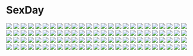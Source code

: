 # SexDay
![](https://konachan.com/image/32de00184bc73cbc2c7a42e12496b074/Konachan.com%20-%2070458%20blonde_hair%20fate_testarossa%20kamogawa_tanuki%20long_hair%20mahou_shoujo_lyrical_nanoha%20open_shirt%20panties%20pantyhose%20red_eyes%20underwear.jpg)
![](https://konachan.com/jpeg/56432efcffd2b29d3b52f7b49a377a7d/Konachan.com%20-%20201061%20animal_ears%20ass%20blush%20brown_hair%20fang%20green_eyes%20original%20panties%20tagme_%28artist%29%20tail%20thighhighs%20twintails%20underwear%20white.jpg)
![](https://konachan.com/image/0e6a8be1ee0f55a452bcb78bbcee79f5/Konachan.com%20-%20112398%20aki_%28suterii%29%20aqua_eyes%20blush%20breasts%20censored%20nipples%20nude%20original%20pussy%20spread_legs%20suterii%20white_hair.jpg)
![](https://konachan.com/image/440f155015deb3c95dabcffda068edb2/Konachan.com%20-%20221479%20black_hair%20boat%20breasts%20hk_%28zxd0554%29%20loli%20lolita_fashion%20mumei_%28kabaneri%29%20nipples%20no_bra%20open_shirt%20ribbons%20short_hair%20sunset%20yellow_eyes%20yukata.jpg)
![](https://konachan.com/jpeg/135fc3cd943b6e134b3b2a6cc969028d/Konachan.com%20-%20296631%20barefoot%20blue_eyes%20blue_hair%20blush%20breasts%20christmas%20gundam00uc%20horns%20long_hair%20no_bra%20nopan%20original.jpg)
![](https://konachan.com/jpeg/5c2a7d4229f81ffad363e827629e60a6/Konachan.com%20-%20169197%20aqua_eyes%20long_hair%20megurine_luka%20oniyama831%20pink_hair%20suit%20tie%20vocaloid.jpg)
![](https://konachan.com/image/f7dffd75c744041cca49ee2af668880d/Konachan.com%20-%20263574%20barefoot%20bigrbear%20black_hair%20breasts%20cherry_blossoms%20flowers%20green_eyes%20long_hair%20nipples%20nude%20original%20pussy%20staff%20uncensored%20weapon%20white.jpg)
![](https://konachan.com/image/092dfb67a73da2c5efd668289e01902e/Konachan.com%20-%2027772%20furude_rika%20hanyuu%20higurashi_no_naku_koro_ni.jpg)
![](https://konachan.com/jpeg/ba8b2024d413788bd8b19e5149fdc5f9/Konachan.com%20-%2046935%20blush%20bubbles%20flyable_heart%20game_cg%20itou_noiji%20katsuragi_syo%20school_uniform%20shirasagi_mayuri.jpg)
![](https://konachan.com/image/c5c86437f2e32aaf82b875efa329b289/Konachan.com%20-%20284503%202girls%20animal_ears%20asa_no_ha%20breasts%20jpeg_artifacts%20nipples%20nude%20original%20pink_eyes%20short_hair%20tail%20twins%20wet%20white_hair%20wolfgirl.jpg)
![](https://konachan.com/jpeg/792afda15c7f4f991cabe4ee1be5e826/Konachan.com%20-%20250113%20afukuro%20anthropomorphism%20brown_hair%20censored%20elbow_gloves%20gloves%20headband%20male%20pantyhose%20penis%20school_uniform%20sex%20skirt%20spread_legs%20yellow_eyes.jpg)
![](https://konachan.com/jpeg/57e456e0058989c8ed951a1eb8c23913/Konachan.com%20-%2069602%20game_cg%20hachikazuki_chizuru%20harukazedori_ni_tomarigi_wo_2nd_story%20skyfish.jpg)
![](https://konachan.com/image/ca54afb2641429396d45b5d875ebd4eb/Konachan.com%20-%20203762%202girls%20aqua_eyes%20bed%20blush%20breasts%20dark_skin%20hoodie%20long_hair%20nipples%20no_bra%20nopan%20open_shirt%20pajamas%20panties%20short_hair%20tagme%20tan_lines%20underwear.jpg)
![](https://konachan.com/image/5ca649af7bcf38b23957d177612a2623/Konachan.com%20-%2078477%20blue_eyes%20blue_hair%20blush%20cirno%20dress%20fairy%20flowers%20gloves%20short_hair%20touhou%20wedding_attire.jpg)
![](https://konachan.com/image/c77d50859e4f0ff4b1ce02e9afdd0ab7/Konachan.com%20-%20172431%20animal%20blonde_hair%20computer%20d.b.spark%20dangan-ronpa%20goggles%20katana%20monokuma%20navel%20sarashi%20short_hair%20smoking%20socks%20sword%20underwear%20weapon%20yellow_eyes.jpg)
![](https://konachan.com/jpeg/20a930416925b1c66746d60a00432c2f/Konachan.com%20-%2098555%20black_hair%20game_cg%20hananomiya_ako%20long_hair%20nishimata_aoi%20purple_eyes%20school_uniform%20sekai_seifuku_kanojo.jpg)
![](https://konachan.com/image/8349c3cc8acea0e2320e7bf4dc690471/Konachan.com%20-%20188980%20blood%20eyepatch%20flowers%20glasses%20kamishiro_rize%20kaneki_ken%20male%20mask%20nye%20red_eyes%20rose%20shackles%20tokyo_ghoul.jpg)
![](https://konachan.com/jpeg/23afcbe231c10e81fe96ae433dd8a9e3/Konachan.com%20-%20287585%20bow%20breasts%20building%20cleavage%20clouds%20foxgirl%20garter%20gloves%20katana%20moon%20night%20ofuda%20original%20rooftop%20seihou%20sky%20stars%20sword%20tail%20tattoo%20weapon.jpg)
![](https://konachan.com/jpeg/f672494c68fdd4eb27895f408f3c99fa/Konachan.com%20-%20195551%20blue_eyes%20brown_hair%20crying%20demon%20dress%20fire%20koakuma%20long_hair%20necklace%20tears%20touhou%20u-joe%20wings.jpg)
![](https://konachan.com/jpeg/235443f6a2755b77e0dde66a19b91e78/Konachan.com%20-%20306904%20ass%20blush%20breasts%20cameltoe%20gloves%20green_eyes%20green_hair%20headband%20irelia%20league_of_legends%20long_hair%20nanoless%20panties%20thighhighs%20underwear.jpg)
![](https://konachan.com/image/c3840ed9b7ebeb8be7d5b21d453bd8dc/Konachan.com%20-%208315%20jpeg_artifacts%20raimuiro_senkitan%20sanada_momen%20thighhighs.jpg)
![](https://konachan.com/image/a6af7d447ec87497744da1a784aacf35/Konachan.com%20-%2061099%20blush%20breasts%20garter_belt%20maid%20nipples%20panties%20ribbons%20shintaro%20stockings%20tagme%20thighhighs%20underwear.jpg)
![](https://konachan.com/image/b8143650b94d8efe2e9e7a7169e3d190/Konachan.com%20-%2022963%20read_or_die%20sumiregawa_nenene%20yomiko_readman.jpg)
![](https://konachan.com/jpeg/540861c6c8af8d3fa7262e992f2cf194/Konachan.com%20-%2085155%20asuka_mirai%20blue_eyes%20bow%20brown_hair%20journey%20long_hair%20mikeou%20nanairo_kouro%20ribbons%20school_uniform%20thighhighs.jpg)
![](https://konachan.com/jpeg/84cf09c266caafd46dc652952f5b8a64/Konachan.com%20-%20302787%20animal_ears%20arpiel%20bicolored_eyes%20breasts%20cleavage%20dress%20garter%20glasses%20horns%20long_hair%20poho%20signed.jpg)
![](https://konachan.com/image/5978cdf79078ad2a29bc937ec2d2e134/Konachan.com%20-%20282312%20barefoot%20building%20catzz%20long_hair%20original%20techgirl.jpg)
![](https://konachan.com/image/47b2596d95dbac19047376de79c31fe2/Konachan.com%20-%20220620%20blue_hair%20breasts%20cleavage%20long_hair%20mermaid%20nal_%28nal%27s_pudding%29%20original%20yellow_eyes.jpg)
![](https://konachan.com/jpeg/f99591eac18a8199e7d151853b34d252/Konachan.com%20-%20220417%20blonde_hair%20blue_eyes%20nibiiro_shizuka%20original.jpg)
![](https://konachan.com/image/37339af8b83aef1dc22f78f1e2cdd069/Konachan.com%20-%20232378%20aqua_eyes%20aqua_hair%20bow%20choker%20dress%20elbow_gloves%20flowers%20gloves%20hat%20long_hair%20petals%20rafael-m%20ribbons%20skirt_lift%20thighhighs%20twintails%20vocaloid.jpg)
![](https://konachan.com/image/c841935754a6b9277ef1146b37bc6c34/Konachan.com%20-%20188862%202girls%20acidear%20black_hair%20blonde_hair%20blue_eyes%20blush%20book%20dress%20glasses%20gloves%20hat%20jpeg_artifacts%20long_hair%20original%20red_eyes%20thighhighs%20witch_hat.jpg)
![](https://konachan.com/jpeg/5ba4127d40401a7c0c66a6dcedb3c31d/Konachan.com%20-%20261807%20aliasing%20black_hair%20breasts%20clochette%20game_cg%20gloves%20long_hair%20nipples%20nude%20penis%20pussy%20red_eyes%20sex%20shintaro%20uncensored%20water%20wet%20yamagami_miori.jpg)
![](https://konachan.com/image/afa01840fe328da778f9d33e87607039/Konachan.com%20-%20184420%20bed%20black_rock_shooter%20blonde_hair%20chariot%20headdress%20long_hair%20red_eyes%20rogia.jpg)
![](https://konachan.com/image/a06f3f5b0b6f807ec2c281cb356ce18b/Konachan.com%20-%2095295%20ein_%28artist%29%20group%20gun%20mechagirl%20moe_moe_daisensou_gendai-ban%20nekomu%20shiratama_dango%20tagme%20weapon.jpg)
![](https://konachan.com/jpeg/9dd58c80c375d31a3f5f12ce6c567d98/Konachan.com%20-%20190749%20breasts%20cleavage%20dress%20gin_ji%20headdress%20long_hair%20original%20petals%20ponytail%20red_eyes%20white_hair.jpg)
![](https://konachan.com/jpeg/6f95c449ba8d5b3ec45b18fb6f8b9a90/Konachan.com%20-%20257601%20black_hair%20blue_eyes%20breast_hold%20breasts%20game_cg%20japanese_clothes%20kamiki_inori%20long_hair%20lovekami_-useless_goddess-%20miko%20mizuno_sao%20no_bra%20pulltop.jpg)
![](https://konachan.com/image/20e05aaf7928d8282d8d8363420daf0d/Konachan.com%20-%20205494%20bed%20blush%20bra%20condom%20cum%20footjob%20long_hair%20nipples%20nopan%20open_shirt%20original%20phone%20senri%20thighhighs%20underwear.jpg)
![](https://konachan.com/image/6901e54eb17ca6abf731e3557e3182e1/Konachan.com%20-%2023359%20eclair%20kiddy_grade.jpg)
![](https://konachan.com/image/6f1736bb7600302fc455b17d60283406/Konachan.com%20-%2016150%20iwakura_lain%20serial_experiments_lain.jpg)
![](https://konachan.com/image/490866a44b209f943e7035f066fdf8d5/Konachan.com%20-%20214134%20aliasing%20bed%20black_hair%20brown_eyes%20computer%20creek_%28moon-sky%29%20long_hair%20original%20skirt%20thighhighs.jpg)
![](https://konachan.com/image/6465dbb96dc7d341202684ea39b9864d/Konachan.com%20-%20265024%20bikini%20blue_eyes%20bow%20breasts%20cleavage%20fan%20group%20hat%20horns%20long_hair%20male%20navel%20pink_hair%20ponytail%20red_eyes%20red_hair%20ribbons%20saiki%20swimsuit%20tail.jpg)
![](https://konachan.com/image/03b01182d0c2e63128682a88e6dc6a4c/Konachan.com%20-%20111635%20ikeda_hazuki%20kazami_yuuka%20red_eyes%20short_hair%20thighhighs%20touhou.jpg)
![](https://konachan.com/jpeg/142424de40e33fa6355d3f584fcb9bd5/Konachan.com%20-%20247932%20beach%20clouds%20horns%20original%20school_uniform%20skirt%20sky%20someya_mai%20waifu2x%20water.jpg)
![](https://konachan.com/jpeg/0d0fa53fece024b2aabba7f0da274cbd/Konachan.com%20-%2097102%20ass%20blue_hair%20bow%20censored%20game_cg%20green_eyes%20green_hair%20group%20long_hair%20nude%20pink_hair%20ponytail%20purple_eyes%20pussy%20pussy_juice%20short_hair%20twintails.jpg)
![](https://konachan.com/image/fecafd9c53be6e87c74a41dab208cb20/Konachan.com%20-%2076826%20ikaros%20sora_no_otoshimono.jpg)
![](https://konachan.com/image/5c88e67db75409cc28cf0890dcf8a1f6/Konachan.com%20-%2085540%202girls%20ass%20blush%20brown_hair%20dress%20green_hair%20hakurei_reimu%20japanese_clothes%20kochiya_sanae%20maki_%28artist%29%20miko%20panties%20ribbons%20touhou%20underwear.jpg)
![](https://konachan.com/jpeg/9c07aee0dbb410a59547aa253d346a0a/Konachan.com%20-%20217432%202girls%20aqua_hair%20bow%20butterfly%20gloves%20hat%20hatsune_miku%20long_hair%20magnet_%28vocaloid%29%20megurine_luka%20pink_hair%20tattoo%20twintails%20vocaloid%20waifu2x.jpg)
![](https://konachan.com/jpeg/d0cb3d36727bd1bb7d5497a1230df0e7/Konachan.com%20-%20307747%20black_hair%20blush%20breast_grab%20breasts%20brown_hair%20cum%20dress%20game_cg%20happoubi_jin%20kiss%20long_hair%20nipples%20omega_star%20penis%20pussy%20sex%20short_hair.jpg)
![](https://konachan.com/image/8314bb19914540f9d89a011fa2a51851/Konachan.com%20-%2015596%20apron%20cherry%20food%20fruit%20saber_marionette%20saber_marionette_j%20white.jpg)
![](https://konachan.com/jpeg/ccc55bb635e7764290ff790140145f78/Konachan.com%20-%20251791%20aqua_eyes%20black_hair%20chain%20cleopatra_%28fate_grand_order%29%20fate_grand_order%20fate_%28series%29%20headband%20long_hair%20necklace%20tagme_%28artist%29.jpg)
![](https://konachan.com/jpeg/9a98d37a1dda129d9b1103465e7189cd/Konachan.com%20-%20136780%20hoshika_ranoe%20kagiyama_hina%20tagme%20touhou.jpg)
![](https://konachan.com/image/9a714b9496c06a90b94f8691c70a4a9e/Konachan.com%20-%2015587%20chibi%20eclair%20kiddy_grade%20lumiere.jpg)
![](https://konachan.com/image/8440d7ce5312c534370887bafdd518fe/Konachan.com%20-%2054829%20loli%20long_hair%20pointed_ears%20ponytail%20red_hair%20umi_monogatari%20urin_%28umi_monogatari%29.jpg)
![](https://konachan.com/jpeg/2663530ed80e68a820b324d3453fb918/Konachan.com%20-%20138790%20astraythem%20game_cg%20ginta%20kagami_mimi%20kagami_nene%20male%20tagme_%28character%29.jpg)
![](https://konachan.com/image/4ac39e0b49d8f2c350a7ee28d8625645/Konachan.com%20-%20301775%20animal_ears%20ass%20black_hair%20blue_eyes%20bunny_ears%20bunnygirl%20coffee-kizoku%20headband%20leotard%20long_hair%20original%20shiramine_rika%20tail%20white%20wristwear.jpg)
![](https://konachan.com/image/114fd33336af35a5b1332a87ed1da8c7/Konachan.com%20-%2053011%20dlsite.com%20elle_sweet%20japanese_clothes%20kimono%20original%20refeia.jpg)
![](https://konachan.com/jpeg/ebd8f251e09d61b33b5d066434072d7b/Konachan.com%20-%20120367%20bow%20dress%20hakurei_reimu%20japanese_clothes%20kisaragi_kiriha%20miko%20petals%20touhou%20transparent.jpg)
![](https://konachan.com/image/58914b7638b4ab0f1d6ba8e2b4feb07c/Konachan.com%20-%2034204%20cc%20code_geass%20lelouch_lamperouge%20male.jpg)
![](https://konachan.com/jpeg/11d92e4f124c2dbb0be07e42821e93a5/Konachan.com%20-%20208389%20ara_haan%20black_hair%20breasts%20elsword%20long_hair%20navel%20nuenya%20orange_eyes%20pantyhose%20skintight%20wristwear.jpg)
![](https://konachan.com/jpeg/5553bec012184940027be14cb5c6a08a/Konachan.com%20-%20171604%20black_eyes%20black_hair%20blue_eyes%20game_cg%20group%20headband%20kneehighs%20long_hair%20red_eyes%20red_hair%20ribbons%20short_hair%20thighhighs%20twintails%20white_hair.jpg)
![](https://konachan.com/image/a4bab9531372c3f68861e6b26a001bea/Konachan.com%20-%2023086%20elen%20gun%20phantom_of_inferno%20weapon.jpg)
![](https://konachan.com/jpeg/8b5e193d30adc37edc6a7d3ec14f82a6/Konachan.com%20-%20101323%20akemi_homura%20cosplay%20kaname_madoka%20mahou_shoujo_madoka_magica%20miki_sayaka%20sakura_kyouko%20vocaloid.jpg)
![](https://konachan.com/image/1e46066876ee63b014dab9ab48947166/Konachan.com%20-%20105084%20animal%20cat%20emerane%20kaenbyou_rin%20multiple_tails%20reiuji_utsuho%20tail%20touhou.jpg)
![](https://konachan.com/jpeg/f786381d26a0d37e2ab4c04d18cafe22/Konachan.com%20-%20196010%20animal%20aqua_hair%20bandaid%20bird%20hatsune_miku%20mivit%20tears%20twintails%20vocaloid%20watermark.jpg)
![](https://konachan.com/image/10a94375f58abaef850b6ef7bb6c2321/Konachan.com%20-%2057687%20cc%20christmas%20code_geass%20kallen_stadtfeld%20kururugi_suzaku%20lelouch_lamperouge%20male.jpg)
![](https://konachan.com/image/63dc7195dfd2d1c3f8f36d9591758a27/Konachan.com%20-%20282258%20earth%20kantoku%20original%20planet%20school_uniform%20space%20stars.jpg)
![](https://konachan.com/image/98ccdbada3d11cdc15f6bc2f77295f43/Konachan.com%20-%20145893%20blonde_hair%20breasts%20cleavage%20close%20dark_magician_girl%20tsukasawa_takamatsu%20yu-gi-oh.jpg)
![](https://konachan.com/image/6ce820391ab29bccdeab6a7b2f3b3673/Konachan.com%20-%20233401%20autumn%20blue_eyes%20blue_hair%20bow%20drink%20fang%20food%20forest%20leaves%20long_hair%20mermaid%20red_eyes%20red_hair%20sekibanki%20teiraa%20touhou%20tree%20water%20wolfgirl.jpg)
![](https://konachan.com/image/88e11afca4d93184e82da6d918c00bd3/Konachan.com%20-%20125318%20apron%20black_hair%20blood-c%20blue_hair%20brown_hair%20crossover%20fate_zero%20glasses%20iyakun%20kuga_utao%20long_hair%20pink_hair%20red_hair%20tie%20uniform%20working%21%21.jpg)
![](https://konachan.com/jpeg/f1e38d69ec2dfe2655fd620d7203ed7d/Konachan.com%20-%2081020%202girls%20animal_ears%20bikini%20blue%20blue_hair%20kiss%20lumineon%20panties%20pokemon%20ponytail%20shoujo_ai%20striped_panties%20swimsuit%20underwater%20underwear%20vaporeon%20water.jpg)
![](https://konachan.com/image/42b502dbd7b1837921472d46d113f1c9/Konachan.com%20-%20299655%20boots%20gloves%20gray_hair%20headband%20horns%20kirin_%28armor%29%20kuroi-tsuki%20long_hair%20monster_hunter%20monster_hunter%3A_world%20odogaron%20watermark%20weapon.jpg)
![](https://konachan.com/image/0ea5c52ca0c2ce957d339861a05cf1ea/Konachan.com%20-%2019747%20cosplay%20fate_%28series%29%20fate_stay_night%20nurse%20red%20tohsaka_rin%20type-moon.jpg)
![](https://konachan.com/image/49c33fa754f97e57122e6bc8d8d14cd6/Konachan.com%20-%20180162%20headband%20kagerou_project%20kozakura_mary%20long_hair%20petals%20pink_eyes%20tika_%28mika4975%29%20white_hair.jpg)
![](https://konachan.com/image/1ebe62e745f879abde98e821777c0ef5/Konachan.com%20-%2028149%20alice_parade%20blush%20breasts%20censored%20game_cg%20long_hair%20nipples%20paizuri%20penis%20pink_hair%20purple_eyes%20unisonshift%20usagi_luna_hatsujou.jpg)
![](https://konachan.com/image/4ed8211906cd4f5234fdea64e3259e70/Konachan.com%20-%20171228%20ass%20blackegg%20blush%20dress%20elbow_gloves%20gloves%20green_eyes%20headdress%20necklace%20panties%20purple_hair%20stockings%20striped_panties%20thighhighs%20underwear.jpg)
![](https://konachan.com/image/c4f8d75d9fcfe12d7045035b59911dd7/Konachan.com%20-%2028828%20ikkitousen%20sonsaku_hakufu.jpg)
![](https://konachan.com/image/51c8ea72af9fb8f05bffb5190421d639/Konachan.com%20-%20134095%202girls%20akihira_fujinohara%20forest%20fujiwara_no_mokou%20houraisan_kaguya%20moon%20night%20touhou%20tree.jpg)
![](https://konachan.com/image/a8665c6f5bd20c45f2eed9b2d06d276c/Konachan.com%20-%20174975%20aka_tonbo_%28lovetow%29%20dark%20flowers%20original%20sword%20weapon.jpg)
![](https://konachan.com/jpeg/b78383469ab5e42b1964e538c1553532/Konachan.com%20-%20137746%20blush%20breasts%20famima%20game_cg%20nipples%20onsen%20ouma_homura%20purple_eyes%20puzzlebox%20red_hair%20towel%20wink.jpg)
![](https://konachan.com/jpeg/2d1f19909989465157376e53ce2af34f/Konachan.com%20-%20274431%20anthropomorphism%20ass%20blush%20brown_eyes%20cameltoe%20fang%20purple_hair%20short_hair%20signed%20skintight%20swimsuit%20tama_%28kancolle%29%20tsuchimiya%20white.jpg)
![](https://konachan.com/image/c50ea08e8489d753ed7811e4233438f3/Konachan.com%20-%2080010%20bloomers%20gym_uniform%20komeiji_satori%20okina_sen%20pink_hair%20red_eyes%20short_hair%20touhou.jpg)
![](https://konachan.com/jpeg/9ae995c20ae660b8c8a93e8b023480f3/Konachan.com%20-%20130243%20bow%20fire%20fujiwara_no_mokou%20gray_hair%20kuro_kichi%20long_hair%20red_eyes%20touhou.jpg)
![](https://konachan.com/image/4c19ad6d746f7d6f291e4ef7f83fbe99/Konachan.com%20-%20200738%20all_male%20byakuya_reki%20kaneki_ken%20male%20mask%20red_eyes%20shackles%20short_hair%20tokyo_ghoul%20white_hair%20wristwear.jpg)
![](https://konachan.com/jpeg/029f740e848924a17d0f0d6b2c01bdfe/Konachan.com%20-%20288129%20blush%20choker%20cropped%20flat_chest%20fubin_na_akuma-chan%20long_hair%20original%20purple_eyes%20purple_hair%20rurudo%20shackles%20twintails.jpg)
![](https://konachan.com/jpeg/a467e7820d7b8ab7c41cb0d6c1af9825/Konachan.com%20-%20219343%20black_eyes%20ganesagi%20long_hair%20original%20ponytail%20red_eyes%20sword%20weapon%20white_hair.jpg)
![](https://konachan.com/image/31b58ad35a90a904e9d8ac5be6084d62/Konachan.com%20-%2061622%20animal_ears%20anus%20breasts%20japanese_clothes%20nipples%20nishieda%20nopan%20penis%20pussy%20sex%20uncensored%20yukata.jpg)
![](https://konachan.com/jpeg/60d21bb38391e40985ded228cfd079ff/Konachan.com%20-%20297042%20animal%20blush%20braids%20cat%20catgirl%20christmas%20long_hair%20nipples%20nyatrix%20original%20panties%20pink_hair%20shirt_lift%20tail%20thighhighs%20twintails%20underwear.jpg)
![](https://konachan.com/jpeg/ccb09a953204674355062ef1d80be37f/Konachan.com%20-%2076334%20flowers%20goth-loli%20lolita_fashion%20ribbons%20rose%20see_through%20tinkle.jpg)
![](https://konachan.com/image/123c3456cb77a251e0ab5651bf3a3d1e/Konachan.com%20-%20136916%20asaka_minako%20bikini%20blush%20breasts%20calendar%20cleavage%20erect_nipples%20hulotte%20ikegami_akane%20short_hair%20swimsuit%20underboob%20wet%20with_ribbon.jpg)
![](https://konachan.com/jpeg/b714e939d77a09baa90016773a75386d/Konachan.com%20-%20286305%20breast_grab%20fate_extra%20fate_%28series%29%20horns%20long_hair%20navel%20panties%20purple_hair%20reroi%20sesshouin_kiara%20underwear.jpg)
![](https://konachan.com/jpeg/841732962984d5cede0a809e4c6bd6e5/Konachan.com%20-%20226189%20coco_%28katahane%29%20doll%20fue%20game_cg%20katahane%20loli%20wakaba%20wakaba_faure.jpg)
![](https://konachan.com/jpeg/8d887207f83c936866e488ee2c4188b8/Konachan.com%20-%20239774%20blush%20breasts%20brown_eyes%20censored%20game_cg%20koku%20lactation%20long_hair%20nipples%20nopan%20penis%20pussy%20sex%20skirt%20skirt_lift%20spread_legs%20thighhighs%20wet.jpg)
![](https://konachan.com/image/6f569bc2f1ca96fdceeb42f585d50e2a/Konachan.com%20-%20212484%20animal%20blonde_hair%20christmas%20dress%20instrument%20miyazono_kaori%20moon%20night%20reindeer%20sanaa%20santa_claus%20shigatsu_wa_kimi_no_uso%20snow%20stars%20watermark.jpg)
![](https://konachan.com/image/26d9b013c14fd71634a76406b15bae05/Konachan.com%20-%20283477%202girls%20blush%20breasts%20brown_hair%20fang%20gray_hair%20gun%20hanshu%20long_hair%20navel%20original%20panties%20purple_eyes%20techgirl%20underwear%20weapon.jpg)
![](https://konachan.com/image/e5cb1cc0d12a862f0d11e14413c93ae8/Konachan.com%20-%2097314%20brown_eyes%20brown_hair%20collar%20nude%20original%20pool%20short_hair%20swimsuit%20taka_tony.jpg)
![](https://konachan.com/image/b3a558c8018eb749a9769aaf37311b01/Konachan.com%20-%20129843%20brown_hair%20foge%20garter_belt%20original%20panties%20red_eyes%20short_hair%20skirt%20thighhighs%20underwear%20upskirt%20wings.jpg)
![](https://konachan.com/image/5eec4b9337e79c2ef73ad36c8f6da764/Konachan.com%20-%20119101%20chibi%20dress%20flowers%20hatsune_miku%20heart%20pink%20ribbons%20vocaloid.jpg)
![](https://konachan.com/image/be37d580f4f7e7576a89c0b7a0dac888/Konachan.com%20-%20175562%20blonde_hair%20building%20glasses%20gun%20original%20shinazo%20short_hair%20uniform%20weapon%20white_hair.jpg)
![](https://konachan.com/image/41dca4f0cf6b9db2506f6780246c587c/Konachan.com%20-%20205222%202girls%20blue_hair%20book%20flowers%20instrument%20nishikino_maki%20piano%20ponytail%20purple_eyes%20red_hair%20skirt%20sonoda_umi%20stairs%20whiisky%20yellow_eyes.jpg)
![](https://konachan.com/image/e95a3e2ab5c3cf50e3bff2e891bd11c4/Konachan.com%20-%20220623%20nal_%28nal%27s_pudding%29%20original.jpg)
![](https://konachan.com/jpeg/0c95cec19171e22ca70217fd0832dee9/Konachan.com%20-%2038495%20cuffs_%28studio%29%20flowers%20garden_%28galge%29%20petals%20white.jpg)
